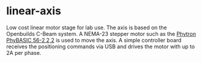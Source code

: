 # linear-axis
Low cost linear motor stage for lab use. The axis is based on the Openbuilds C-Beam system. A NEMA-23 stepper motor such as the [Phytron PhyBASIC 56-2 2,2](https://www.phytron.eu/products/motors-actuators/phybasic/) is used to move the axis. A simple controller board receives the positioning commands via USB and drives the motor with up to 2A per phase.
